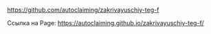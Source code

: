 https://github.com/autoclaiming/zakrivayuschiy-teg-f

Ссылка на Page: https://autoclaiming.github.io/zakrivayuschiy-teg-f/
